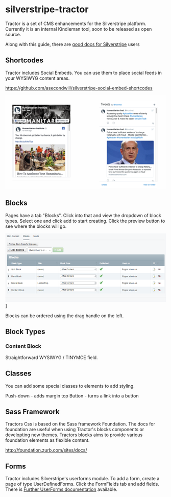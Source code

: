 # silverstripe-tractor

Tractor is a set of CMS enhancements for the Silverstripe platform.  Currently it is an internal Kindleman tool, soon to be released as open source.

Along with this guide, there are [good docs for Silverstripe](https://userhelp.silverstripe.org/en/3.6/) users




Shortcodes
----------------
Tractor includes Social Embeds.  You can use them to place social feeds in your WYSIWYG content areas.

https://github.com/asecondwill/silverstripe-social-embed-shortcodes

![alt text](shortcodes.png)

Blocks
---------------
Pages have a tab "Blocks".  Click into that and view the dropdown of block types.  Select one and click add to start creating. Click the preview button to see where the blocks will go.

![blocks](blocks.png)]

Blocks can be ordered using the drag handle on the left.

## Block Types


### Content Block

Straightforward WYSIWYG / TINYMCE field.   




Classes
----------------
You can add some special classes to elements to add styling.  

Push-down - adds margin top
Button - turns a link into a button

Sass Framework
----------------
Tractors Css is based on the Sass framework Foundation.  The docs for foundation are useful when using Tractor's blocks components or developting new themes.   Tractors blocks aims to provide various foundation elements as flexible content.   

http://foundation.zurb.com/sites/docs/



Forms
-----------------
Tractor includes Silverstripe's userforms module.  To add a form,  create a page of type UserDefinedForms.  Click the FormFields tab and add fields. There is [Further UserForms documentation](https://github.com/silverstripe/silverstripe-userforms/blob/master/docs/en/userguide/index.md) available.



